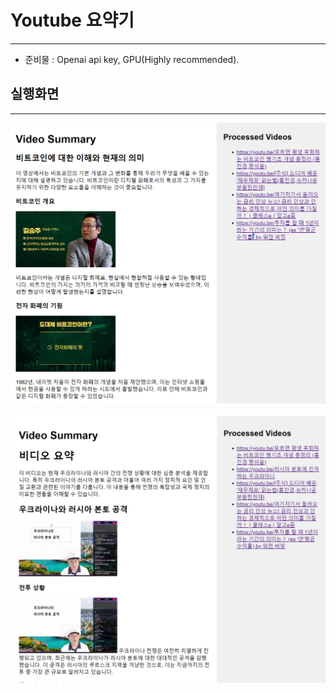 # Youtube 요약기
---
- 준비물 : Openai api key, GPU(Highly recommended).


## 실행화면
---
![example](assets/view.png)


![example2](assets/view2.jpg)
